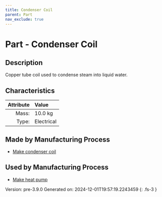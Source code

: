 ```yaml
---
title: Condenser Coil
parent: Part
nav_exclude: true
---
```

# Part - Condenser Coil

## Description
Copper tube coil used to condense steam into liquid water.

## Characteristics

| Attribute      | Value |
|--------:|:------|
|Mass:|10.0 kg|
|Type:|Electrical|

## Made by Manufacturing Process

- [Make condenser coil](../process/make-condenser-coil.html)

## Used by Manufacturing Process

- [Make heat pump](../process/make-heat-pump.html)


Version: pre-3.9.0 Generated on: 2024-12-01T19:57:19.2243459
{: .fs-3 }

